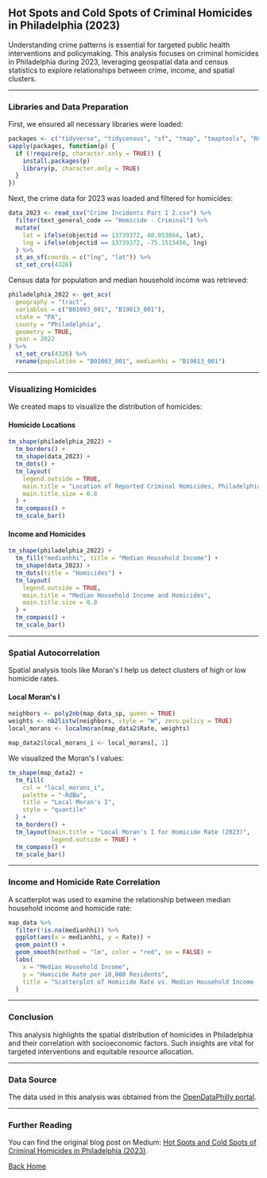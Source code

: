 ## Hot Spots and Cold Spots of Criminal Homicides in Philadelphia (2023)

Understanding crime patterns is essential for targeted public health interventions and policymaking. This analysis focuses on criminal homicides in Philadelphia during 2023, leveraging geospatial data and census statistics to explore relationships between crime, income, and spatial clusters.

---

### Libraries and Data Preparation

First, we ensured all necessary libraries were loaded:

```r
packages <- c("tidyverse", "tidycensus", "sf", "tmap", "tmaptools", "RColorBrewer", "spdep")
sapply(packages, function(p) {
  if (!require(p, character.only = TRUE)) {
    install.packages(p)
    library(p, character.only = TRUE)
  }
})
```

Next, the crime data for 2023 was loaded and filtered for homicides:

```r
data_2023 <- read_csv("Crime Incidents Part 1 2.csv") %>%
  filter(text_general_code == "Homicide - Criminal") %>%
  mutate(
    lat = ifelse(objectid == 13739372, 40.053064, lat),
    lng = ifelse(objectid == 13739372, -75.1515456, lng)
  ) %>%
  st_as_sf(coords = c("lng", "lat")) %>%
  st_set_crs(4326)
```

Census data for population and median household income was retrieved:

```r
philadelphia_2022 <- get_acs(
  geography = "tract",
  variables = c("B01003_001", "B19013_001"),
  state = "PA",
  county = "Philadelphia",
  geometry = TRUE,
  year = 2022
) %>%
  st_set_crs(4326) %>%
  rename(population = "B01003_001", medianhhi = "B19013_001")
```

---

### Visualizing Homicides

We created maps to visualize the distribution of homicides:

#### Homicide Locations

```r
tm_shape(philadelphia_2022) +
  tm_borders() +
  tm_shape(data_2023) +
  tm_dots() +
  tm_layout(
    legend.outside = TRUE,
    main.title = "Location of Reported Criminal Homicides, Philadelphia, 2023",
    main.title.size = 0.8
  ) +
  tm_compass() +
  tm_scale_bar()
```

#### Income and Homicides

```r
tm_shape(philadelphia_2022) +
  tm_fill("medianhhi", title = "Median Household Income") +
  tm_shape(data_2023) +
  tm_dots(title = "Homicides") +
  tm_layout(
    legend.outside = TRUE,
    main.title = "Median Household Income and Homicides",
    main.title.size = 0.8
  ) +
  tm_compass() +
  tm_scale_bar()
```

---

### Spatial Autocorrelation

Spatial analysis tools like Moran's I help us detect clusters of high or low homicide rates.

#### Local Moran's I

```r
neighbors <- poly2nb(map_data_sp, queen = TRUE)
weights <- nb2listw(neighbors, style = "W", zero.policy = TRUE)
local_morans <- localmoran(map_data2$Rate, weights)

map_data2$local_morans_i <- local_morans[, 1]
```

We visualized the Moran's I values:

```r
tm_shape(map_data2) +
  tm_fill(
    col = "local_morans_i",
    palette = "-RdBu",
    title = "Local Moran's I",
    style = "quantile"
  ) +
  tm_borders() +
  tm_layout(main.title = "Local Moran's I for Homicide Rate (2023)",
            legend.outside = TRUE) +
  tm_compass() +
  tm_scale_bar()
```

---

### Income and Homicide Rate Correlation

A scatterplot was used to examine the relationship between median household income and homicide rate:

```r
map_data %>%
  filter(!is.na(medianhhi)) %>%
  ggplot(aes(x = medianhhi, y = Rate)) +
  geom_point() +
  geom_smooth(method = "lm", color = "red", se = FALSE) +
  labs(
    x = "Median Household Income",
    y = "Homicide Rate per 10,000 Residents",
    title = "Scatterplot of Homicide Rate vs. Median Household Income (2023)"
  )
```

---

### Conclusion

This analysis highlights the spatial distribution of homicides in Philadelphia and their correlation with socioeconomic factors. Such insights are vital for targeted interventions and equitable resource allocation.

---

### Data Source

The data used in this analysis was obtained from the [OpenDataPhilly portal](https://opendataphilly.org/).

---

### Further Reading

You can find the original blog post on Medium: [Hot Spots and Cold Spots of Criminal Homicides in Philadelphia (2023)](https://medium.com/@epiren/hot-spots-and-cold-spots-of-criminal-homicides-in-philadelphia-2023-d8a7851cb16e).

[Back Home](./)
